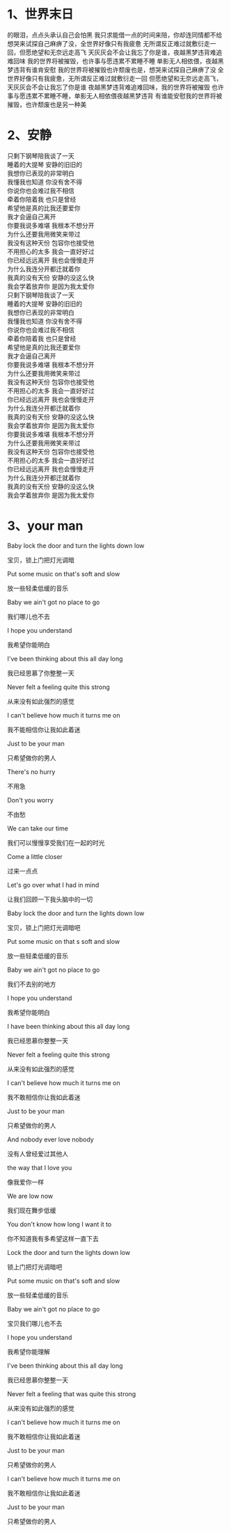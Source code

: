 # 1、世界末日

 的眼泪，点点头承认自己会怕黑
我只求能借一点的时间来陪，你却连同情都不给
想哭来试探自己麻痹了没，全世界好像只有我疲惫
无所谓反正难过就敷衍走一回，但愿绝望和无奈远走高飞
天灰灰会不会让我忘了你是谁，夜越黑梦违背难追难回味
我的世界将被摧毁，也许事与愿违累不累睡不睡
单影无人相依偎，夜越黑梦违背有谁肯安慰
我的世界将被摧毁也许颓废也是，想哭来试探自己麻痹了没
全世界好像只有我疲惫，无所谓反正难过就敷衍走一回
但愿绝望和无奈远走高飞，天灰灰会不会让我忘了你是谁
夜越黑梦违背难追难回味，我的世界将被摧毁
也许事与愿违累不累睡不睡，单影无人相依偎夜越黑梦违背
有谁能安慰我的世界将被摧毁，也许颓废也是另一种美

# 2、安静

只剩下钢琴陪我谈了一天  
睡着的大提琴 安静的旧旧的  
我想你已表现的非常明白  
我懂我也知道 你没有舍不得  
你说你也会难过我不相信  
牵着你陪着我 也只是曾经  
希望他是真的比我还要爱你  
我才会逼自己离开  
你要我说多难堪 我根本不想分开  
为什么还要我用微笑来带过  
我没有这种天份 包容你也接受他  
不用担心的太多 我会一直好好过  
你已经远远离开 我也会慢慢走开  
为什么我连分开都迁就着你  
我真的没有天份 安静的没这么快  
我会学着放弃你 是因为我太爱你  
只剩下钢琴陪我谈了一天  
睡着的大提琴 安静的旧旧的  
我想你已表现的非常明白  
我懂我也知道 你没有舍不得  
你说你也会难过我不相信  
牵着你陪着我 也只是曾经  
希望他是真的比我还要爱你  
我才会逼自己离开  
你要我说多难堪 我根本不想分开  
为什么还要我用微笑来带过  
我没有这种天份 包容你也接受他  
不用担心的太多 我会一直好好过  
你已经远远离开 我也会慢慢走开  
为什么我连分开都迁就着你  
我真的没有天份 安静的没这么快  
我会学着放弃你 是因为我太爱你  
你要我说多难堪 我根本不想分开  
为什么还要我用微笑来带过  
我没有这种天份 包容你也接受他  
不用担心的太多 我会一直好好过  
你已经远远离开 我也会慢慢走开  
为什么我连分开都迁就着你  
我真的没有天份 安静的没这么快  
我会学着放弃你 是因为我太爱你 

# 3、your man

Baby lock the door and turn the lights down low

宝贝，锁上门把灯光调暗

Put some music on that's soft and slow

放一些轻柔低缓的音乐

Baby we ain't got no place to go

我们哪儿也不去

I hope you understand

我希望你能明白

I've been thinking about this all day long

我已经思慕了你整整一天

Never felt a feeling quite this strong

从来没有如此强烈的感觉

I can't believe how much it turns me on

我不能相信你让我如此着迷

Just to be your man

只希望做你的男人

There's no hurry

不用急

Don't you worry

不由愁

We can take our time

我们可以慢慢享受我们在一起的时光

Come a little closer

过来一点点

Let's go over what I had in mind

让我们回顾一下我头脑中的一切

Baby lock the door and turn the lights down low

宝贝，锁上门把灯光调暗吧

Put some music on that s soft and slow

放一些轻柔低缓的音乐

Baby we ain't got no place to go

我们不去别的地方

I hope you understand

我希望你能明白

I have been thinking about this all day long

我已经思慕你整整一天

Never felt a feeling quite this strong

从来没有如此强烈的感觉

I can't believe how much it turns me on

我不敢相信你让我如此着迷

Just to be your man

只希望做你的男人

And nobody ever love nobody

没有人曾经爱过其他人

the way that I love you

像我爱你一样

We are low now

我们现在舞步低缓

You don't know how long I want it to

你不知道我有多希望这样一直下去

Lock the door and turn the lights down low

锁上门把灯光调暗吧

Put some music on that's soft and slow

放一些轻柔低缓的音乐

Baby we ain't got no place to go

宝贝我们哪儿也不去

I hope you understand

我希望你能理解

I've been thinking about this all day long

我已经思慕你整整一天

Never felt a feeling that was quite this strong

从来没有如此强烈的感觉

I can't believe how much it turns me on

我不敢相信你让我如此着迷

Just to be your man

只希望做你的男人

I can't believe how much it turns me on

我不敢相信你让我如此着迷

Just to be your man

只希望做你的男人



